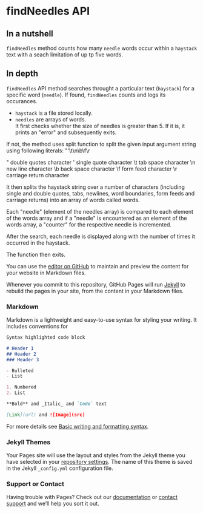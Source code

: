 # findNeedles API

## In a nutshell

`findNeedles` method counts how many `needle` words occur within a `haystack` text with a seach limitation of up tp five words.

## In depth

`findNeedles` API method searches throught a particular text (`haystack`) for a specific word (`needle`). If found, `findNeedles` counts and logs its occurances. <br>
* `haystack` is a file stored locally.
* `needles` are arrays of words.<br>
It first checks whether the size of needles is greater than 5. If it is, it prints an "error" and subsequently exits.

If not, the method uses split function to split the given input argument string using following literals: \"\'\t\n\b\f\r

\" double quotes character
\' single quote character
\t tab space character
\n new line character
\b back space character
\f form feed character
\r carriage return character

It then splits the haystack string over a number of characters (including single and double quotes, tabs, newlines, word boundaries, form feeds and carriage returns) into an array of words called words.

Each "needle" (element of the needles array) is compared to each element of the words array and if a "needle" is encountered as an element of the words array, a "counter" for the respective needle is incremented.

After the search, each needle is displayed along with the number of times it occurred in the haystack.

The function then exits.

You can use the [editor on GitHub](https://github.com/dorota-alina/findNeedles-API-reference/edit/gh-pages/index.md) to maintain and preview the content for your website in Markdown files.

Whenever you commit to this repository, GitHub Pages will run [Jekyll](https://jekyllrb.com/) to rebuild the pages in your site, from the content in your Markdown files.

### Markdown

Markdown is a lightweight and easy-to-use syntax for styling your writing. It includes conventions for

```markdown
Syntax highlighted code block

# Header 1
## Header 2
### Header 3

- Bulleted
- List

1. Numbered
2. List

**Bold** and _Italic_ and `Code` text

[Link](url) and ![Image](src)
```

For more details see [Basic writing and formatting syntax](https://docs.github.com/en/github/writing-on-github/getting-started-with-writing-and-formatting-on-github/basic-writing-and-formatting-syntax).

### Jekyll Themes

Your Pages site will use the layout and styles from the Jekyll theme you have selected in your [repository settings](https://github.com/dorota-alina/findNeedles-API-reference/settings/pages). The name of this theme is saved in the Jekyll `_config.yml` configuration file.

### Support or Contact

Having trouble with Pages? Check out our [documentation](https://docs.github.com/categories/github-pages-basics/) or [contact support](https://support.github.com/contact) and we’ll help you sort it out.
